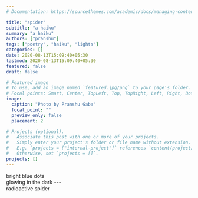 ```yaml
---
# Documentation: https://sourcethemes.com/academic/docs/managing-content/

title: "spider"
subtitle: "a haiku"
summary: "a haiku"
authors: ["pranshu"]
tags: ["poetry", "haiku", "lights"]
categories: []
date: 2020-08-13T15:09:40+05:30
lastmod: 2020-08-13T15:09:40+05:30
featured: false
draft: false

# Featured image
# To use, add an image named `featured.jpg/png` to your page's folder.
# Focal points: Smart, Center, TopLeft, Top, TopRight, Left, Right, BottomLeft, Bottom, BottomRight.
image:
  caption: "Photo by Pranshu Gaba"
  focal_point: ""
  preview_only: false
  placement: 2

# Projects (optional).
#   Associate this post with one or more of your projects.
#   Simply enter your project's folder or file name without extension.
#   E.g. `projects = ["internal-project"]` references `content/project/deep-learning/index.md`.
#   Otherwise, set `projects = []`.
projects: []
---
```


bright blue dots  
glowing in the dark ---   
radioactive spider
